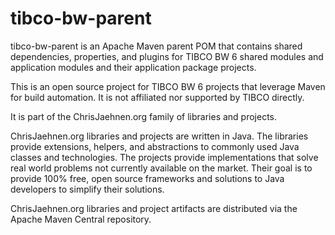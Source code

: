 # tibco-bw-parent

tibco-bw-parent is an Apache Maven parent POM that contains shared dependencies, properties, and plugins for TIBCO BW 6
shared modules and application modules and their application package projects.

This is an open source project for TIBCO BW 6 projects that leverage Maven for build automation. It is not affiliated nor
supported by TIBCO directly.

It is part of the ChrisJaehnen.org family of libraries and projects.

ChrisJaehnen.org libraries and projects are written in Java. The libraries provide extensions, helpers, and abstractions
to commonly used Java classes and technologies. The projects provide implementations that solve real world problems not
currently available on the market. Their goal is to provide 100% free, open source frameworks and solutions to Java
developers to simplify their solutions.

ChrisJaehnen.org libraries and project artifacts are distributed via the Apache Maven Central repository.
